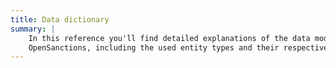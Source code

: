 ```yaml
---
title: Data dictionary
summary: |
    In this reference you'll find detailed explanations of the data model used by
    OpenSanctions, including the used entity types and their respective properties.
---
```

